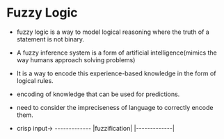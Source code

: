 # Fuzzy Logic

- fuzzy logic is a way to model logical reasoning where the truth of a statement is not binary.

- A fuzzy inference system is a form of artificial intelligence(mimics the way humans approach solving problems)

- It is a way to encode this experience-based knowledge in the form of logical rules.

- encoding of knowledge that can be used for predictions.

- need to consider the impreciseness of language to correctly encode them.

- crisp input-> -------------
               |fuzzification|
               |-------------|
  